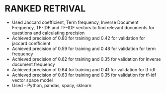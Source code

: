 # RANKED RETRIVAL
- Used Jaccard coefficient, Term frequency, Inverse Document Frequency, TF-IDF and TF-IDF vectors to find relevant documents for questions and calculating precision
- Achieved precision of 0.80 for training and 0.42 for validation for jaccard coefficient
- Achieved precision of 0.59 for training and 0.48 for validation for term frequency
- Achieved precision of 0.62 for training and 0.35 for validation for inverse document frequency
- Achieved precision of 0.64 for training and 0.41 for validation for tf-idf
- Achieved precision of 0.63 for training and 0.35 for validation for tf-idf vector space model
- Used - Python, pandas, spacy, sklearn